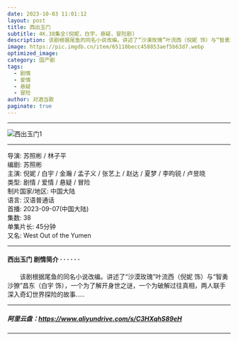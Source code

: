 ```yaml
---
date: 2023-10-03 11:01:12
layout: post
title: 西出玉门
subtitle: 4K.38集全(倪妮，白宇，悬疑，冒险剧) 
description: 该剧根据尾鱼的同名小说改编。讲述了“沙漠玫瑰”叶流西（倪妮 饰）与“智勇沙獠”昌东（白宇 饰），一个为了解开身世之谜，一个为破解过往真相，两人联手深入奇幻世界探险的故事...
image: https://pic.imgdb.cn/item/65118becc458853aef5b63d7.webp
optimized_image: 
category: 国产剧
tags:
  - 剧情
  - 爱情
  - 悬疑
  - 冒险
author: 对酒当歌
paginate: true
---
```


---
![西出玉门1](https://www.wpzysq.com/upload/attach/202309/89921_88DJ48ZGC4V3DDQ._webp)

---

导演: 苏照彬 / 林子平  
编剧: 苏照彬  
主演: 倪妮 / 白宇 / 金瀚 / 孟子义 / 张艺上 / 赵达 / 夏梦 / 李昀锐 / 卢昱晓  
类型: 剧情 / 爱情 / 悬疑 / 冒险  
制片国家/地区: 中国大陆  
语言: 汉语普通话  
首播: 2023-09-07(中国大陆)  
集数: 38  
单集片长: 45分钟  
又名: West Out of the Yumen  

---

#### 西出玉门 剧情简介 · · · · · ·

　　该剧根据尾鱼的同名小说改编。讲述了“沙漠玫瑰”叶流西（倪妮 饰）与“智勇沙獠”昌东（白宇 饰），一个为了解开身世之谜，一个为破解过往真相，两人联手深入奇幻世界探险的故事.....  

---

##### 阿里云盘：<https://www.aliyundrive.com/s/C3HXqhS89eH>

---
